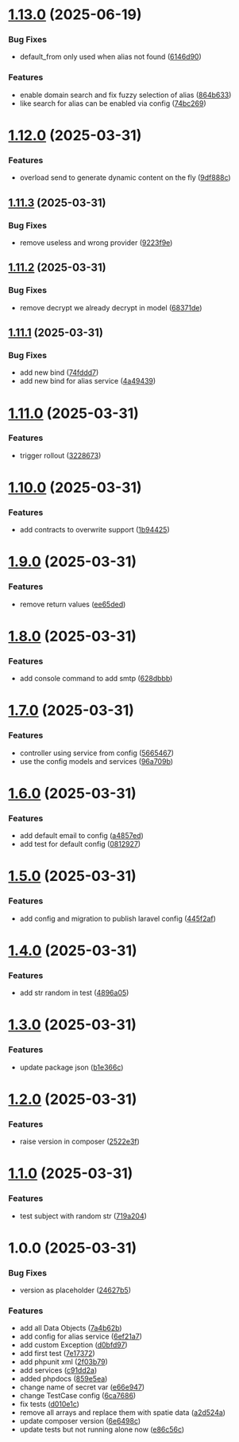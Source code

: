 # [1.13.0](https://github.com/webkult/Laravel-SMTP-Mailing/compare/v1.12.0...v1.13.0) (2025-06-19)


### Bug Fixes

* default_from only used when alias not found ([6146d90](https://github.com/webkult/Laravel-SMTP-Mailing/commit/6146d9059c1fe838569c180b3435f2f25541632a))


### Features

* enable domain search and fix fuzzy selection of alias ([864b633](https://github.com/webkult/Laravel-SMTP-Mailing/commit/864b633c085946f75e4d5b36ca1aaa96bee78f7f))
* like search for alias can be enabled via config ([74bc269](https://github.com/webkult/Laravel-SMTP-Mailing/commit/74bc2691afd1ff698d07fbe9cc3edab8d4d38c22))

# [1.12.0](https://github.com/webkult/Laravel-SMTP-Mailing/compare/v1.11.3...v1.12.0) (2025-03-31)


### Features

* overload send to generate dynamic content on the fly ([9df888c](https://github.com/webkult/Laravel-SMTP-Mailing/commit/9df888c518a5b6fdc9e012b7a9ad6cd7f26d8f9e))

## [1.11.3](https://github.com/webkult/Laravel-SMTP-Mailing/compare/v1.11.2...v1.11.3) (2025-03-31)


### Bug Fixes

* remove useless and wrong provider ([9223f9e](https://github.com/webkult/Laravel-SMTP-Mailing/commit/9223f9e7b38a4385fdb01e2ddc94d94e37c4efa0))

## [1.11.2](https://github.com/webkult/Laravel-SMTP-Mailing/compare/v1.11.1...v1.11.2) (2025-03-31)


### Bug Fixes

* remove decrypt we already decrypt in model ([68371de](https://github.com/webkult/Laravel-SMTP-Mailing/commit/68371de98b2101e433afea24fca7d998c8de7f4a))

## [1.11.1](https://github.com/webkult/Laravel-SMTP-Mailing/compare/v1.11.0...v1.11.1) (2025-03-31)


### Bug Fixes

* add new bind ([74fddd7](https://github.com/webkult/Laravel-SMTP-Mailing/commit/74fddd7e06905c7898a3198138597bab7518d8e3))
* add new bind for alias service ([4a49439](https://github.com/webkult/Laravel-SMTP-Mailing/commit/4a49439f0a1ec184ff0fd188f8ee82d5843b7d37))

# [1.11.0](https://github.com/webkult/Laravel-SMTP-Mailing/compare/v1.10.0...v1.11.0) (2025-03-31)


### Features

* trigger rollout ([3228673](https://github.com/webkult/Laravel-SMTP-Mailing/commit/3228673dbdf8204b55416d8dfe15f2a970b8d1d3))

# [1.10.0](https://github.com/webkult/Laravel-SMTP-Mailing/compare/v1.9.0...v1.10.0) (2025-03-31)


### Features

* add contracts to overwrite support ([1b94425](https://github.com/webkult/Laravel-SMTP-Mailing/commit/1b94425b119e398fd6eeafe545792ca178bcdbcf))

# [1.9.0](https://github.com/webkult/Laravel-SMTP-Mailing/compare/v1.8.0...v1.9.0) (2025-03-31)


### Features

* remove return values ([ee65ded](https://github.com/webkult/Laravel-SMTP-Mailing/commit/ee65ded4a188e6660a914fa1432bfbd3f5f81e8e))

# [1.8.0](https://github.com/webkult/Laravel-SMTP-Mailing/compare/v1.7.0...v1.8.0) (2025-03-31)


### Features

* add console command to add smtp ([628dbbb](https://github.com/webkult/Laravel-SMTP-Mailing/commit/628dbbb4d6b54050ac460f7bbfa67045cce130f7))

# [1.7.0](https://github.com/webkult/Laravel-SMTP-Mailing/compare/v1.6.0...v1.7.0) (2025-03-31)


### Features

* controller using service from config ([5665467](https://github.com/webkult/Laravel-SMTP-Mailing/commit/56654676a404f4f353550e2ee194f73a7d07faa1))
* use the config models and services ([96a709b](https://github.com/webkult/Laravel-SMTP-Mailing/commit/96a709b5fdb2164c4428fa2ca8cf538769bf7a12))

# [1.6.0](https://github.com/webkult/Laravel-SMTP-Mailing/compare/v1.5.0...v1.6.0) (2025-03-31)


### Features

* add default email to config ([a4857ed](https://github.com/webkult/Laravel-SMTP-Mailing/commit/a4857ed4b987f4e3a2d0cc00367ef3e1ec04cad7))
* add test for default config ([0812927](https://github.com/webkult/Laravel-SMTP-Mailing/commit/0812927270f85e0d4eee98d2e3cf254ada0a72d0))

# [1.5.0](https://github.com/webkult/Laravel-SMTP-Mailing/compare/v1.4.0...v1.5.0) (2025-03-31)


### Features

* add config and migration to publish laravel config ([445f2af](https://github.com/webkult/Laravel-SMTP-Mailing/commit/445f2af29cacfb8b6dcb569c6857838a9c4ca181))

# [1.4.0](https://github.com/webkult/Laravel-SMTP-Mailing/compare/v1.3.0...v1.4.0) (2025-03-31)


### Features

* add str random in test ([4896a05](https://github.com/webkult/Laravel-SMTP-Mailing/commit/4896a0505b9500d9b210d9bc4b52a06ef701fcc3))

# [1.3.0](https://github.com/webkult/Laravel-SMTP-Mailing/compare/v1.2.0...v1.3.0) (2025-03-31)


### Features

* update package json ([b1e366c](https://github.com/webkult/Laravel-SMTP-Mailing/commit/b1e366c5449d03a19555c8c0ead21bcacf6cd006))

# [1.2.0](https://github.com/webkult/Laravel-SMTP-Mailing/compare/v1.1.0...v1.2.0) (2025-03-31)


### Features

* raise version in composer ([2522e3f](https://github.com/webkult/Laravel-SMTP-Mailing/commit/2522e3fe66d9d5d314fbcdab1afe4fc397945653))

# [1.1.0](https://github.com/webkult/Laravel-SMTP-Mailing/compare/v1.0.0...v1.1.0) (2025-03-31)


### Features

* test subject with random str ([719a204](https://github.com/webkult/Laravel-SMTP-Mailing/commit/719a20487b9d615b461a2ff27914fd415b87da88))

# 1.0.0 (2025-03-31)


### Bug Fixes

* version as placeholder ([24627b5](https://github.com/webkult/Laravel-SMTP-Mailing/commit/24627b5910e871b930f019a35ce2855140dac5ba))


### Features

* add all Data Objects ([7a4b62b](https://github.com/webkult/Laravel-SMTP-Mailing/commit/7a4b62b8f88aa38d53c6592c89fac377343a5917))
* add config for alias service ([6ef21a7](https://github.com/webkult/Laravel-SMTP-Mailing/commit/6ef21a7c66b00dcc68cb653aa4dbe9c1679edf04))
* add custom Exception ([d0bfd97](https://github.com/webkult/Laravel-SMTP-Mailing/commit/d0bfd970f7a989938055eb52c46cee380f5f7915))
* add first test ([7e17372](https://github.com/webkult/Laravel-SMTP-Mailing/commit/7e17372ecc5cd4c300363ae02809e79929f8873a))
* add phpunit xml ([2f03b79](https://github.com/webkult/Laravel-SMTP-Mailing/commit/2f03b79288ec6c27db080ffffcc13d3c44afa676))
* add services ([c91dd2a](https://github.com/webkult/Laravel-SMTP-Mailing/commit/c91dd2a76f318323a0cc1737bf86a2367f65af96))
* added phpdocs ([859e5ea](https://github.com/webkult/Laravel-SMTP-Mailing/commit/859e5ea2bbe0a664858d4d9afaa31a0a4613bff0))
* change name of secret var ([e66e947](https://github.com/webkult/Laravel-SMTP-Mailing/commit/e66e94750a43b04ac0701ae9bd050971061cc07c))
* change TestCase config ([6ca7686](https://github.com/webkult/Laravel-SMTP-Mailing/commit/6ca7686e58d1fb8bcf0ec1ed6975e8651e6bc279))
* fix tests ([d010e1c](https://github.com/webkult/Laravel-SMTP-Mailing/commit/d010e1cfa489d2951f5ef8451a2a6035234084f7))
* remove all arrays and replace them with spatie data ([a2d524a](https://github.com/webkult/Laravel-SMTP-Mailing/commit/a2d524acce2574a51104f913aad1d33aa97ff44c))
* update composer version ([6e6498c](https://github.com/webkult/Laravel-SMTP-Mailing/commit/6e6498c9d262d5e74996ca4535487c26f7561b41))
* update tests but not running alone now ([e86c56c](https://github.com/webkult/Laravel-SMTP-Mailing/commit/e86c56c7c6f960f2a18fa73ebaa450fd47191092))
